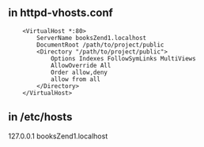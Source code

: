 ## in httpd-vhosts.conf 

		<VirtualHost *:80>
    		ServerName booksZend1.localhost
    		DocumentRoot /path/to/project/public
    		<Directory "/path/to/project/public">
       			Options Indexes FollowSymLinks MultiViews
       			AllowOverride All
       			Order allow,deny
       			allow from all
    		</Directory>
		</VirtualHost>


## in /etc/hosts

127.0.0.1 booksZend1.localhost
